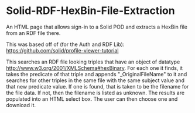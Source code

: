 # Solid-RDF-HexBin-File-Extraction
An HTML page that allows sign-in to a Solid POD and extracts a HexBin file from an RDF file there.

This was based off of (for the Auth and RDF Lib):
https://github.com/solid/profile-viewer-tutorial

This searches an RDF file looking triples that have an object of datatype http://www.w3.org/2001/XMLSchema#hexBinary.
For each one it finds, it takes the predicate of that triple and appends "_OriginalFileName" to it and searches for other triples in the same file with the same subject value and that new predicate value. If one is found, that is taken to be the filename for the file data. If not, then the filename is listed as unknown.
The results are populated into an HTML select box.
The user can then choose one and download it.
